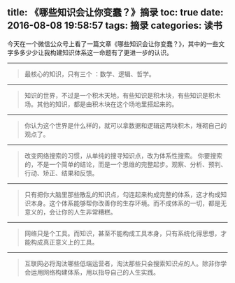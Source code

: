 title: 《哪些知识会让你变蠢？》摘录
toc: true
date: 2016-08-08 19:58:57
tags: 摘录
categories: 读书
---
今天在一个微信公众号上看了一篇文章《哪些知识会让你变蠢？》，其中的一些文字多多少少让我构建知识体系这一命题有了更进一步的认识。

<!-- more -->

---

> 最核心的知识，只有三个 ：数学、逻辑、哲学。

---

> 知识的世界，不过是一个积木天地，有些知识是积木块，有些知识是积木场。其他的知识，都是由积木块在这个场地里搭起来的。

---

> 你认为这个世界是什么样的，就可以拿数据和逻辑这两块积木，堆砌自己的观点了。

---

> 改变网络搜索的习惯，从单纯的搜寻知识点，改为体系性搜索。
你要搜索的，不是一个简单的结论，而是一个思维的完整起步。观察、分析、预判、行动、矫正、结果和反馈。

---

> 只有把你大脑里那些散乱的知识点，勾连起来构成完整的体系，这才构成知识本身。这个体系能够帮你改善你的生存环境。而不成体系的一切，都是无意义的，会让你的人生非常糟糕。

---

> 网络只是个工具。而知识，甚至不能构成工具本身，只有系统化得思想，才能构成真正意义上的工具。

---

> 互联网必将淘汰哪些低端运营者，淘汰那些只会搜索知识点的人。除非你学会运用网络构建体系，用以指导自己的人生实践。
